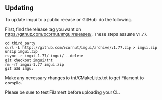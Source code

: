 ## Updating

To update imgui to a public release on GitHub, do the following.

First, find the release tag you want on https://github.com/ocornut/imgui/releases/.
These steps assume v1.77.

```
cd third_party
curl -L https://github.com/ocornut/imgui/archive/v1.77.zip > imgui.zip
unzip imgui.zip
rsync -r imgui-1.77/ imgui/ --delete
git checkout imgui/tnt
rm -rf imgui-1.77 imgui.zip
git add imgui
```

Make any necessary changes to tnt/CMakeLists.txt to get Filament to compile.

Please be sure to test Filament before uploading your CL.
